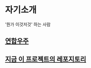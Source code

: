 # 자기소개

'뭔가 이것저것' 하는 사람

## [연합우주](https://i.peacht.art/@hyun1008)
## [지금 이 프로젝트의 레포지토리](https://github.com/jyhyun1008/multiportfolio)